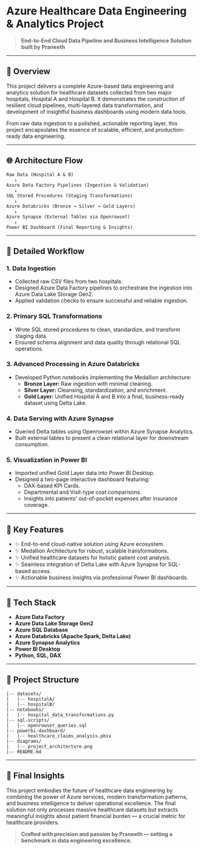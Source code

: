 # Azure Healthcare Data Engineering & Analytics Project

> **End-to-End Cloud Data Pipeline and Business Intelligence Solution built by Praneeth**

---

## 🔹 Overview
This project delivers a complete Azure-based data engineering and analytics solution for healthcare datasets collected from two major hospitals, Hospital A and Hospital B. It demonstrates the construction of resilient cloud pipelines, multi-layered data transformation, and development of insightful business dashboards using modern data tools.

From raw data ingestion to a polished, actionable reporting layer, this project encapsulates the essence of scalable, efficient, and production-ready data engineering.

---

## 🌐 Architecture Flow

```
Raw Data (Hospital A & B)
   ↓
Azure Data Factory Pipelines (Ingestion & Validation)
   ↓
SQL Stored Procedures (Staging Transformations)
   ↓
Azure Databricks (Bronze → Silver → Gold Layers)
   ↓
Azure Synapse (External Tables via Openrowset)
   ↓
Power BI Dashboard (Final Reporting & Insights)
```

---

## 🔹 Detailed Workflow

### 1. Data Ingestion
- Collected raw CSV files from two hospitals.
- Designed Azure Data Factory pipelines to orchestrate the ingestion into Azure Data Lake Storage Gen2.
- Applied validation checks to ensure successful and reliable ingestion.

### 2. Primary SQL Transformations
- Wrote SQL stored procedures to clean, standardize, and transform staging data.
- Ensured schema alignment and data quality through relational SQL operations.

### 3. Advanced Processing in Azure Databricks
- Developed Python notebooks implementing the Medallion architecture:
  - **Bronze Layer:** Raw ingestion with minimal cleaning.
  - **Silver Layer:** Cleansing, standardization, and enrichment.
  - **Gold Layer:** Unified Hospital A and B into a final, business-ready dataset using Delta Lake.

### 4. Data Serving with Azure Synapse
- Queried Delta tables using Openrowset within Azure Synapse Analytics.
- Built external tables to present a clean relational layer for downstream consumption.

### 5. Visualization in Power BI
- Imported unified Gold Layer data into Power BI Desktop.
- Designed a two-page interactive dashboard featuring:
  - DAX-based KPI Cards.
  - Departmental and Visit-type cost comparisons.
  - Insights into patients' out-of-pocket expenses after insurance coverage.

---

## 🔹 Key Features

- ✨ End-to-end cloud-native solution using Azure ecosystem.
- ✨ Medallion Architecture for robust, scalable transformations.
- ✨ Unified healthcare datasets for holistic patient cost analysis.
- ✨ Seamless integration of Delta Lake with Azure Synapse for SQL-based access.
- ✨ Actionable business insights via professional Power BI dashboards.

---

## 🔹 Tech Stack
- **Azure Data Factory**
- **Azure Data Lake Storage Gen2**
- **Azure SQL Database**
- **Azure Databricks (Apache Spark, Delta Lake)**
- **Azure Synapse Analytics**
- **Power BI Desktop**
- **Python, SQL, DAX**

---

## 🔹 Project Structure

```
|-- datasets/
|   |-- hospitalA/
|   |-- hospitalB/
|-- notebooks/
|   |-- hospital_data_transformations.py
|-- sql-scripts/
|   |-- openrowset_queries.sql
|-- powerbi-dashboard/
|   |-- healthcare_claims_analysis.pbix
|-- diagrams/
|   |-- project_architecture.png
|-- README.md
```

---

## 🎉 Final Insights
This project embodies the future of healthcare data engineering by combining the power of Azure services, modern transformation patterns, and business intelligence to deliver operational excellence. The final solution not only processes massive healthcare datasets but extracts meaningful insights about patient financial burden — a crucial metric for healthcare providers.

> **Crafted with precision and passion by Praneeth — setting a benchmark in data engineering excellence.**

